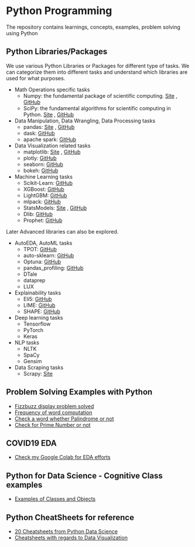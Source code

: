 # Python Programming

The repository contains learnings, concepts, examples, problem solving using Python

## Python Libraries/Packages

We use various Python Libraries or Packages for different type of tasks. We can categorize them into different tasks and understand which libraries are used for what purposes.

- Math Operations specific tasks
   - Numpy: the fundamental package of scientific computing. [Site](https://numpy.org/) , [GitHub](https://github.com/numpy/numpy)
   - SciPy: the fundamental algorithms for scientific computing in Python. [Site](https://scipy.org/) , [GitHub](https://github.com/scipy/scipy)
- Data Manipulation, Data Wrangling, Data Processing tasks
   - pandas: [Site](https://pandas.pydata.org/) , [GitHub](https://github.com/pandas-dev/pandas)
   - dask: [GitHub](https://github.com/dask/dask)
   - apache spark: [GitHub](https://github.com/apache/spark)
- Data Visualization related tasks
   - matplotlib: [Site](https://matplotlib.org/index.html) , [GitHub](https://github.com/matplotlib/matplotlib)
   - plotly: [GitHub](https://github.com/plotly/plotly.py)
   - seaborn: [GitHub](https://github.com/mwaskom/seaborn)
   - bokeh: [GitHub](https://github.com/bokeh/bokeh)
- Machine Learning tasks
   - Scikit-Learn: [GitHub](https://github.com/scikit-learn/scikit-learn)
   - XGBoost: [GitHub](https://github.com/dmlc/xgboost)
   - LightGBM: [GitHub](https://github.com/microsoft/LightGBM)
   - mlpack: [GitHub](https://github.com/mlpack/mlpack)
   - StatsModels: [Site](https://www.statsmodels.org/devel/) , [GitHub](https://github.com/statsmodels/statsmodels)
   - Dlib: [GitHub](https://github.com/davisking/dlib)
   - Prophet: [GitHub](https://github.com/facebook/prophet)

Later Advanced libraries can also be explored.

- AutoEDA, AutoML tasks
   - TPOT: [GitHub](https://github.com/EpistasisLab/tpot)
   - auto-sklearn: [GitHub](https://github.com/automl/auto-sklearn)
   - Optuna: [GitHub](https://github.com/optuna/optuna)
   - pandas_profiling: [GitHub](https://github.com/pandas-profiling/pandas-profiling)
   - DTale
   - dataprep
   - LUX
- Explainability tasks
   - Eli5: [GitHub](https://github.com/TeamHG-Memex/eli5)
   - LIME: [GitHub](https://github.com/marcotcr/lime)
   - SHAPE: [GitHub](https://github.com/slundberg/shap)
- Deep learning tasks
   - Tensorflow
   - PyTorch
   - Keras
- NLP tasks
   - NLTK
   - SpaCy
   - Gensim
- Data Scraping tasks
   - Scrapy: [Site](https://scrapy.org/)

## Problem Solving Examples with Python

- [Fizzbuzz display problem solved](https://github.com/akshita001/PythonFocus/blob/main/fizzbuzz.py)
- [Frequency of word computation](https://github.com/akshita001/PythonFocus/blob/main/frequencyWord.py)
- [Check a word whether Palindrome or not](https://github.com/akshita001/PythonFocus/blob/main/isPalindrome.py)
- [Check for Prime Number or not](https://github.com/akshita001/PythonFocus/blob/main/isPrimeNumber.py)

## COVID19 EDA

- [Check my Google Colab for EDA efforts](https://colab.research.google.com/drive/1JUOzddTbJ0PJtNlEzyVZWKcY4Zgwjp8W?pli=1#scrollTo=4m-K9Hno-RbS)

## Python for Data Science - Cognitive Class examples
- [Examples of Classes and Objects](https://github.com/akshita001/PythonFocus/blob/main/Python_ClassesAndObjects.ipynb)


## Python CheatSheets for reference
- [20 Cheatsheets from Python Data Science](https://www.datasciencecentral.com/profiles/blogs/20-cheat-sheets-python-ml-data-science)
- [Cheatsheets with regards to Data Visualization](https://www.datavizualization.datasciencecentral.com/blog/cheat-sheet-data-visualization-in-python)



